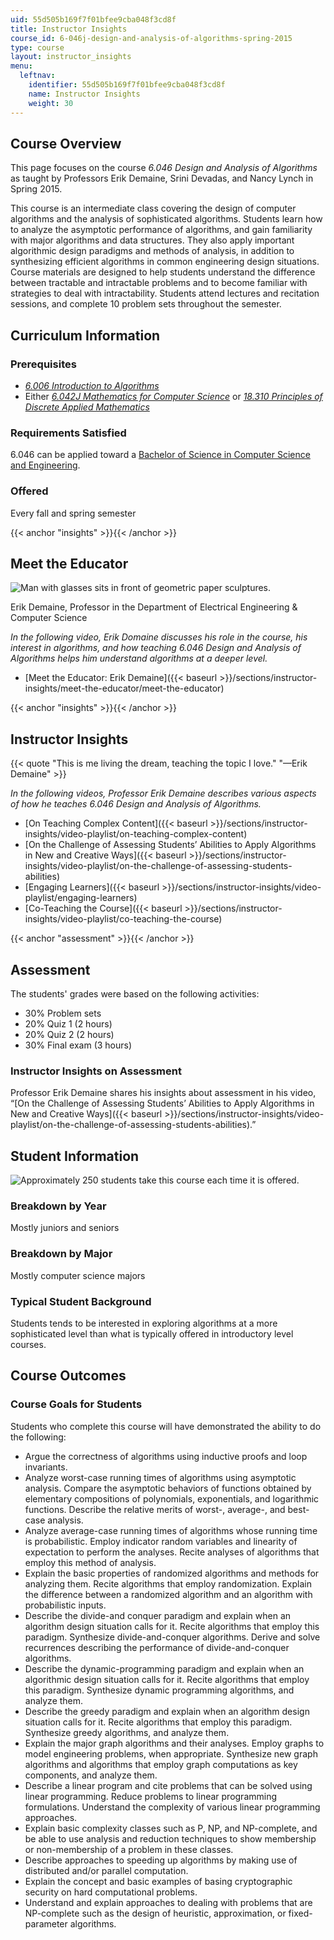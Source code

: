 ```yaml
---
uid: 55d505b169f7f01bfee9cba048f3cd8f
title: Instructor Insights
course_id: 6-046j-design-and-analysis-of-algorithms-spring-2015
type: course
layout: instructor_insights
menu:
  leftnav:
    identifier: 55d505b169f7f01bfee9cba048f3cd8f
    name: Instructor Insights
    weight: 30
---
```


Course Overview
---------------

This page focuses on the course _6.046 Design and Analysis of Algorithms_ as taught by Professors Erik Demaine, Srini Devadas, and Nancy Lynch in Spring 2015.

This course is an intermediate class covering the design of computer algorithms and the analysis of sophisticated algorithms. Students learn how to analyze the asymptotic performance of algorithms, and gain familiarity with major algorithms and data structures. They also apply important algorithmic design paradigms and methods of analysis, in addition to synthesizing efficient algorithms in common engineering design situations. Course materials are designed to help students understand the difference between tractable and intractable problems and to become familiar with strategies to deal with intractability. Students attend lectures and recitation sessions, and complete 10 problem sets throughout the semester.

Curriculum Information
----------------------

### Prerequisites

*   [_6.006 Introduction to Algorithms_](/courses/6-006-introduction-to-algorithms-fall-2011/)
*   Either [_6.042J Mathematics for Computer Science_](/courses/6-042j-mathematics-for-computer-science-fall-2010/) or [_18.310 Principles of Discrete Applied Mathematics_](./resolveuid/34ebb76f72dcccd3be780d93a500a3ce)

### Requirements Satisfied

6.046 can be applied toward a [Bachelor of Science in Computer Science and Engineering](http://catalog.mit.edu/degree-charts/computer-science-engineering-course-6-3/).

### Offered

Every fall and spring semester

{{< anchor "insights" >}}{{< /anchor >}}

Meet the Educator
-----------------

![Man with glasses sits in front of geometric paper sculptures.](https://open-learning-course-data-production.s3.amazonaws.com/6-046j-design-and-analysis-of-algorithms-spring-2015/2bb373d553799f63e629ff8d265a988e_educator_still.jpg)

Erik Demaine, Professor in the Department of Electrical Engineering & Computer Science

_In the following video, Erik Domaine discusses his role in the course, his interest in algorithms, and how teaching _6.046 Design and Analysis of Algorithms_ helps him understand algorithms at a deeper level._

*   [Meet the Educator: Erik Demaine]({{< baseurl >}}/sections/instructor-insights/meet-the-educator/meet-the-educator)

{{< anchor "insights" >}}{{< /anchor >}}

Instructor Insights
-------------------

{{< quote "This is me living the dream, teaching the topic I love." "—Erik Demaine" >}}

_In the following videos, Professor Erik Demaine describes various aspects of how he teaches _6.046 Design and Analysis of Algorithms_._

*   [On Teaching Complex Content]({{< baseurl >}}/sections/instructor-insights/video-playlist/on-teaching-complex-content)
*   [On the Challenge of Assessing Students’ Abilities to Apply Algorithms in New and Creative Ways]({{< baseurl >}}/sections/instructor-insights/video-playlist/on-the-challenge-of-assessing-students-abilities)
*   [Engaging Learners]({{< baseurl >}}/sections/instructor-insights/video-playlist/engaging-learners)
*   [Co-Teaching the Course]({{< baseurl >}}/sections/instructor-insights/video-playlist/co-teaching-the-course)

{{< anchor "assessment" >}}{{< /anchor >}}

Assessment
----------

The students' grades were based on the following activities:

- 30% Problem sets
- 20% Quiz 1 (2 hours)
- 20% Quiz 2 (2 hours)
- 30% Final exam (3 hours)

### Instructor Insights on Assessment
Professor Erik Demaine shares his insights about assessment in his video, “[On the Challenge of Assessing Students’ Abilities to Apply Algorithms in New and Creative Ways]({{< baseurl >}}/sections/instructor-insights/video-playlist/on-the-challenge-of-assessing-students-abilities).”

Student Information
-------------------

![Approximately 250 students take this course each time it is offered.](https://open-learning-course-data-production.s3.amazonaws.com/6-046j-design-and-analysis-of-algorithms-spring-2015/c5001d6d8d86a79691e11d462af4dee5_6-046J_stat-students.png)

### Breakdown by Year

Mostly juniors and seniors

### Breakdown by Major

Mostly computer science majors

### Typical Student Background

Students tends to be interested in exploring algorithms at a more sophisticated level than what is typically offered in introductory level courses.

Course Outcomes
---------------

### Course Goals for Students

Students who complete this course will have demonstrated the ability to do the following:

*   Argue the correctness of algorithms using inductive proofs and loop invariants.
*   Analyze worst-case running times of algorithms using asymptotic analysis. Compare the asymptotic behaviors of functions obtained by elementary compositions of polynomials, exponentials, and logarithmic functions. Describe the relative merits of worst-, average-, and best-case analysis.
*   Analyze average-case running times of algorithms whose running time is probabilistic. Employ indicator random variables and linearity of expectation to perform the analyses. Recite analyses of algorithms that employ this method of analysis.
*   Explain the basic properties of randomized algorithms and methods for analyzing them. Recite algorithms that employ randomization. Explain the difference between a randomized algorithm and an algorithm with probabilistic inputs.
*   Describe the divide-and conquer paradigm and explain when an algorithm design situation calls for it. Recite algorithms that employ this paradigm. Synthesize divide-and-conquer algorithms. Derive and solve recurrences describing the performance of divide-and-conquer algorithms.
*   Describe the dynamic-programming paradigm and explain when an algorithmic design situation calls for it. Recite algorithms that employ this paradigm. Synthesize dynamic programming algorithms, and analyze them.
*   Describe the greedy paradigm and explain when an algorithm design situation calls for it. Recite algorithms that employ this paradigm. Synthesize greedy algorithms, and analyze them.
*   Explain the major graph algorithms and their analyses. Employ graphs to model engineering problems, when appropriate. Synthesize new graph algorithms and algorithms that employ graph computations as key components, and analyze them.
*   Describe a linear program and cite problems that can be solved using linear programming. Reduce problems to linear programming formulations. Understand the complexity of various linear programming approaches.
*   Explain basic complexity classes such as P, NP, and NP-complete, and be able to use analysis and reduction techniques to show membership or non-membership of a problem in these classes.
*   Describe approaches to speeding up algorithms by making use of distributed and/or parallel computation.
*   Explain the concept and basic examples of basing cryptographic security on hard computational problems.
*   Understand and explain approaches to dealing with problems that are NP-complete such as the design of heuristic, approximation, or fixed-parameter algorithms.